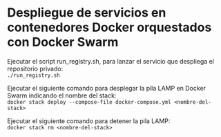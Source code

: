 # Despliegue de servicios en contenedores Docker orquestados con Docker Swarm  


Ejecutar el script run_registry.sh, para lanzar el servicio que despliega el repositorio privado:  
`./run_registry.sh`


Ejecutar el siguiente comando para desplegar la pila LAMP en Docker Swarm indicando el nombre del stack:  
`docker stack deploy --compose-file docker-compose.yml <nombre-del-stack>`


Ejecutar el siguiente comando para detener la pila LAMP:  
`docker stack rm <nombre-del-stack>`


